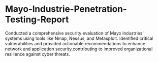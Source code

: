 # Mayo-Industrie-Penetration-Testing-Report
Conducted a comprehensive security evaluation of Mayo Industries' systems using tools like Nmap, Nessus, and Metasploit. Identified critical vulnerabilities and provided actionable recommendations to enhance network and application security,contributing to improved organizational resilience against cyber threats.
